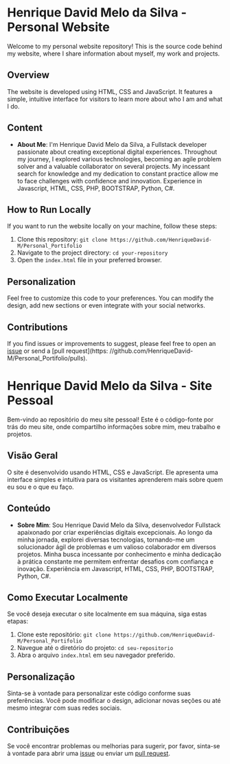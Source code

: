 # Henrique David Melo da Silva - Personal Website

Welcome to my personal website repository! This is the source code behind my website, where I share information about myself, my work and projects.

## Overview

The website is developed using HTML, CSS and JavaScript. It features a simple, intuitive interface for visitors to learn more about who I am and what I do.

## Content

- **About Me**: I'm Henrique David Melo da Silva, a Fullstack developer passionate about creating exceptional digital experiences. Throughout my journey, I explored various technologies, becoming an agile problem solver and a valuable collaborator on several projects. My incessant search for knowledge and my dedication to constant practice allow me to face challenges with confidence and innovation.
Experience in Javascript, HTML, CSS, PHP, BOOTSTRAP, Python, C#.

## How to Run Locally

If you want to run the website locally on your machine, follow these steps:

1. Clone this repository: `git clone https://github.com/HenriqueDavid-M/Personal_Portifolio`
2. Navigate to the project directory: `cd your-repository`
3. Open the `index.html` file in your preferred browser.

## Personalization

Feel free to customize this code to your preferences. You can modify the design, add new sections or even integrate with your social networks.

## Contributions

If you find issues or improvements to suggest, please feel free to open an [issue](https://github.com/HenriqueDavid-M/Personal_Portifolio/issues) or send a [pull request](https: //github.com/HenriqueDavid-M/Personal_Portifolio/pulls).

# Henrique David Melo da Silva - Site Pessoal

Bem-vindo ao repositório do meu site pessoal! Este é o código-fonte por trás do meu site, onde compartilho informações sobre mim, meu trabalho e projetos.

## Visão Geral

O site é desenvolvido usando HTML, CSS e JavaScript. Ele apresenta uma interface simples e intuitiva para os visitantes aprenderem mais sobre quem eu sou e o que eu faço.

## Conteúdo

- **Sobre Mim**: Sou Henrique David Melo da Silva, desenvolvedor Fullstack apaixonado por criar experiências digitais excepcionais. Ao longo da minha jornada, explorei diversas tecnologias, tornando-me um solucionador ágil de problemas e um valioso colaborador em diversos projetos. Minha busca incessante por conhecimento e minha dedicação à prática constante me permitem enfrentar desafios com confiança e inovação.
Experiência em Javascript, HTML, CSS, PHP, BOOTSTRAP, Python, C#.

## Como Executar Localmente

Se você deseja executar o site localmente em sua máquina, siga estas etapas:

1. Clone este repositório: `git clone https://github.com/HenriqueDavid-M/Personal_Portifolio`
2. Navegue até o diretório do projeto: `cd seu-repositorio`
3. Abra o arquivo `index.html` em seu navegador preferido.

## Personalização

Sinta-se à vontade para personalizar este código conforme suas preferências. Você pode modificar o design, adicionar novas seções ou até mesmo integrar com suas redes sociais.

## Contribuições

Se você encontrar problemas ou melhorias para sugerir, por favor, sinta-se à vontade para abrir uma [issue](https://github.com/HenriqueDavid-M/Personal_Portifolio/issues) ou enviar um [pull request](https://github.com/HenriqueDavid-M/Personal_Portifolio/pulls).